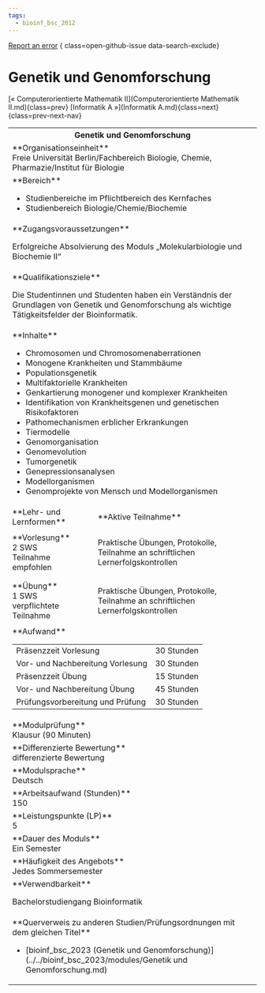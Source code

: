 ```yaml
---
tags:
  - bioinf_bsc_2012
---
```

[Report an error](https://github.com/SGSSGene/FUB-SUP/issues/new?title=Error%20in%20%22Genetik%20und%20Genomforschung%22&body=There%20seems%20to%20be%20an%20error%20in%20module%20%22Genetik%20und%20Genomforschung%22%2E%0A%0A%3CDescribe%20here%20a%20slightly%20more%20detailed%20description%20of%20what%20is%20wrong%3E&labels=bug)
{ class=open-github-issue data-search-exclude}

# Genetik und Genomforschung

[« Computerorientierte Mathematik II](Computerorientierte Mathematik II.md){class=prev}
[Informatik A »](Informatik A.md){class=next}
{class=prev-next-nav}

<table markdown id="moduledesc">
<tr markdown class="moduledesc_head"><th colspan="2">Genetik und Genomforschung </th></tr>
<tr markdown><td colspan="2">**Organisationseinheit**   <br>Freie Universität Berlin/Fachbereich Biologie, Chemie, Pharmazie/Institut für Biologie</td></tr>

<tr markdown><td colspan="2">**Bereich**<br>


- Studienbereiche im Pflichtbereich des Kernfaches
- Studienbereich Biologie/Chemie/Biochemie

</td></tr>

<tr markdown><td colspan="2">**Zugangsvoraussetzungen** <br>

Erfolgreiche Absolvierung des Moduls „Molekularbiologie und Biochemie II“


</td></tr>
<tr markdown><td colspan="2">**Qualifikationsziele**    <br>

Die Studentinnen und Studenten haben ein Verständnis der Grundlagen von
Genetik und Genomforschung als wichtige Tätigkeitsfelder der Bioinformatik.


</td></tr>
<tr markdown><td colspan="2">**Inhalte**                <br>


- Chromosomen und Chromosomenaberrationen
- Monogene Krankheiten und Stammbäume
- Populationsgenetik
- Multifaktorielle Krankheiten
- Genkartierung monogener und komplexer Krankheiten
- Identifikation von Krankheitsgenen und genetischen Risikofaktoren
- Pathomechanismen erblicher Erkrankungen
- Tiermodelle
- Genomorganisation
- Genomevolution
- Tumorgenetik
- Genepressionsanalysen
- Modellorganismen
- Genomprojekte von Mensch und Modellorganismen


</td></tr>

<tr markdown><td>**Lehr- und Lernformen**</td><td>**Aktive Teilnahme**</td></tr>
<tr markdown><td> **Vorlesung** <br>2 SWS <br> Teilnahme empfohlen</td><td>

Praktische Übungen, Protokolle, Teilnahme an schriftlichen Lernerfolgskontrollen
</td></tr>
<tr markdown><td> **Übung** <br>1 SWS <br> verpflichtete Teilnahme</td><td>

Praktische Übungen, Protokolle, Teilnahme an schriftlichen Lernerfolgskontrollen
</td></tr>
<tr markdown><td colspan="2">**Aufwand**                <br>
<table class="aufwand_table">
<tr><td>Präsenzzeit Vorlesung</td><td>30 Stunden</td></tr>
<tr><td>Vor- und Nachbereitung Vorlesung</td><td>30 Stunden</td></tr>
<tr><td>Präsenzzeit Übung</td><td>15 Stunden</td></tr>
<tr><td>Vor- und Nachbereitung Übung</td><td>45 Stunden</td></tr>
<tr><td>Prüfungsvorbereitung und Prüfung</td><td>30 Stunden</td></tr>
</table>

</td></tr>
<tr markdown><td colspan="2">**Modulprüfung**             <br>Klausur (90 Minuten)


</td></tr>
<tr markdown><td colspan="2">**Differenzierte Bewertung** <br>differenzierte Bewertung

</td></tr>
<tr markdown><td colspan="2">**Modulsprache**             <br>Deutsch</td></tr>
<tr markdown><td colspan="2">**Arbeitsaufwand (Stunden)** <br>150</td></tr>
<tr markdown><td colspan="2">**Leistungspunkte (LP)**     <br>5</td></tr>
<tr markdown><td colspan="2">**Dauer des Moduls**         <br>Ein Semester</td></tr>
<tr markdown><td colspan="2">**Häufigkeit des Angebots**  <br>Jedes Sommersemester</td></tr>
<tr markdown><td colspan="2">**Verwendbarkeit**           <br>

Bachelorstudiengang Bioinformatik


</td></tr>

<tr markdown><td colspan="2">**Querverweis zu anderen Studien/Prüfungsordnungen mit dem gleichen Titel**<br>


- [bioinf_bsc_2023 (Genetik und Genomforschung)](../../bioinf_bsc_2023/modules/Genetik und Genomforschung.md)

</td></tr>

</table>
